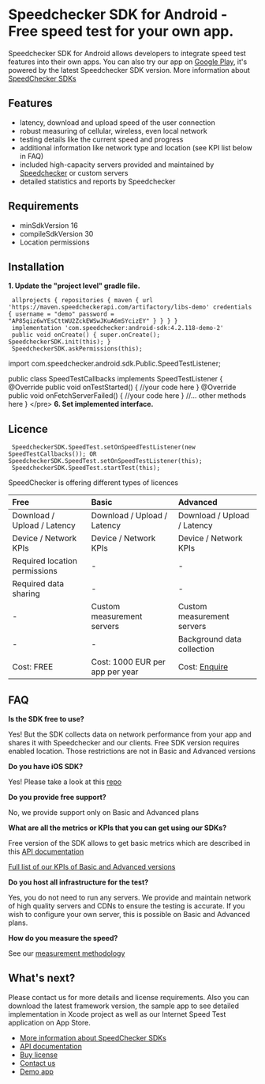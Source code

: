 # Speedchecker SDK for Android - Free speed test for your own app.

Speedchecker SDK for Android allows developers to integrate speed test features into their own apps. You can also try our app on [Google Play](https://play.google.com/store/apps/details?id=uk.co.broadbandspeedchecker&hl=en_US), it's powered by the latest Speedchecker SDK version. More information about [SpeedChecker SDKs](https://www.speedchecker.com/speed-test-tools/mobile-apps-and-sdks.html)

## Features

* latency, download and upload speed of the user connection
* robust measuring of cellular, wireless, even local network
* testing details like the current speed and progress
* additional information like network type and location \(see KPI list below in FAQ\)
* included high-capacity servers provided and maintained by [Speedchecker](https://www.speedchecker.com) or custom servers
* detailed statistics and reports by Speedchecker

## Requirements

* minSdkVersion 16
* compileSdkVersion 30
* Location permissions

## Installation

**1. Update the "project level" gradle file.**

```text
 allprojects { repositories { maven { url 'https://maven.speedcheckerapi.com/artifactory/libs-demo' credentials { username = "demo" password = "AP85qiz6wYEsCttWU2ZckEWSwJKuA6mSYcizEY" } } } } 
 implementation 'com.speedchecker:android-sdk:4.2.118-demo-2' 
 public void onCreate() { super.onCreate(); SpeedcheckerSDK.init(this); } 
 SpeedcheckerSDK.askPermissions(this);
```

import com.speedchecker.android.sdk.Public.SpeedTestListener;

public class SpeedTestCallbacks implements SpeedTestListener { @Override public void onTestStarted\(\) { //your code here } @Override public void onFetchServerFailed\(\) { //your code here } //… other methods here } &lt;/pre&gt; **6. Set implemented interface.**

## Licence

```text
 SpeedcheckerSDK.SpeedTest.setOnSpeedTestListener(new SpeedTestCallbacks()); OR SpeedcheckerSDK.SpeedTest.setOnSpeedTestListener(this); 
 SpeedcheckerSDK.SpeedTest.startTest(this);
```

SpeedChecker is offering different types of licences

| Free | Basic | Advanced |
| :--- | :--- | :--- |
| Download / Upload / Latency | Download / Upload / Latency | Download / Upload / Latency |
| Device / Network KPIs | Device / Network KPIs | Device / Network KPIs |
| Required location permissions | - | - |
| Required data sharing | - | - |
| - | Custom measurement servers | Custom measurement servers |
| - | - | Background data collection |
| Cost: FREE | Cost: 1000 EUR per app per year | Cost: [Enquire](https://www.speedchecker.com/contact-us.html) |

## FAQ

**Is the SDK free to use?**

Yes! But the SDK collects data on network performance from your app and shares it with Speedchecker and our clients. Free SDK version requires enabled location. Those restrictions are not in Basic and Advanced versions

**Do you have iOS SDK?**

Yes! Please take a look at this [repo](https://github.com/speedchecker/speedchecker-sdk-ios)

**Do you provide free support?**

No, we provide support only on Basic and Advanced plans

**What are all the metrics or KPIs that you can get using our SDKs?**

Free version of the SDK allows to get basic metrics which are described in this [API documentation](https://github.com/speedchecker/speedchecker-sdk-android/wiki/API-documentation)

[Full list of our KPIs of Basic and Advanced versions](https://www.speedchecker.com/broadband-data/kpis.html)

**Do you host all infrastructure for the test?**

Yes, you do not need to run any servers. We provide and maintain network of high quality servers and CDNs to ensure the testing is accurate. If you wish to configure your own server, this is possible on Basic and Advanced plans.

**How do you measure the speed?**

See our [measurement methodology](https://www.speedchecker.com/broadband-data/measurement-method.html)

## What's next?

Please contact us for more details and license requirements. Also you can download the latest framework version, the sample app to see detailed implementation in Xcode project as well as our Internet Speed Test application on App Store.

* [More information about SpeedChecker SDKs](https://www.speedchecker.com/speed-test-tools/mobile-apps-and-sdks.html)
* [API documentation](https://github.com/speedchecker/speedchecker-sdk-android/wiki/API-documentation)
* [Buy license](https://www.speedchecker.com/contact-us.html)
* [Contact us](https://www.speedchecker.com/contact-us.html)
* [Demo app](https://github.com/speedchecker/speedchecker-sdk-android/tree/master)

